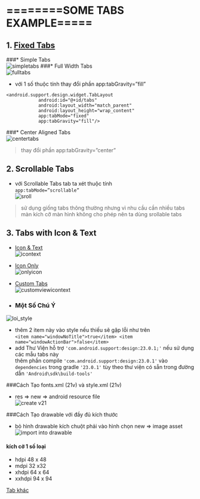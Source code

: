 # ========SOME TABS EXAMPLE=====
## 1. [Fixed Tabs](https://github.com/trantronghien/Tabs_host/tree/master/FixedTabs)
###* Simple Tabs </br>
![simpletabs](https://cloud.githubusercontent.com/assets/13708331/16866422/06c16fdc-4a96-11e6-8802-590e35aff1ff.png)
###* Full Width Tabs </br>
![fulltabs](https://cloud.githubusercontent.com/assets/13708331/16866458/408a7e98-4a96-11e6-9a96-2ff9ff7ca75b.png) </br>
 + với 1 số thuộc tính thay đổi phần  app:tabGravity=”fill” </br>

```
<android.support.design.widget.TabLayout
            android:id="@+id/tabs"
            android:layout_width="match_parent"
            android:layout_height="wrap_content"
            app:tabMode="fixed" 
            app:tabGravity="fill"/>
``` 
            
###* Center Aligned Tabs </br>
![centertabs](https://cloud.githubusercontent.com/assets/13708331/16866712/af89bae2-4a97-11e6-92fa-ba5e5d5eaa0f.png)
> thay đổi phần app:tabGravity=”center” 
## 2. Scrollable Tabs </br>
* với Scrollable Tabs tab ta xét thuộc tính </br>
` app:tabMode=”scrollable” ` </br>
![sroll](https://cloud.githubusercontent.com/assets/13708331/16866823/72f3478c-4a98-11e6-9fb4-4b07d6517af3.png) </br>

> sử dụng giống tabs thông thường nhưng vì nhu cầu cần nhiều tabs màn kích cỡ màn hình không cho phép nên ta dùng srollable tabs

## 3. Tabs with Icon & Text </br>
* [Icon & Text](https://github.com/trantronghien/Tabs_host/tree/master/Tabs_Icon) </br>
 ![icontext](https://cloud.githubusercontent.com/assets/13708331/16893072/7a2d076e-4b55-11e6-9dba-1845c1154c0b.png)
* [Icon Only](https://github.com/trantronghien/Tabs_host/tree/master/Tabs_Icon) </br>
 ![onlyicon](https://cloud.githubusercontent.com/assets/13708331/16893076/87ad2c34-4b55-11e6-80fe-97b8cd1b88f2.png)
* [Custom Tabs](https://github.com/trantronghien/Tabs_host/tree/master/Custom_tabs) </br>
![customviewicontext](https://cloud.githubusercontent.com/assets/13708331/16893077/8fff25fe-4b55-11e6-93cb-600a93813086.png)

* ### Một Số Chú Ý </br>
![loi_style](https://cloud.githubusercontent.com/assets/13708331/16894480/a2f65106-4b81-11e6-9995-a58e1e9671e8.png)
+ thêm  2 item này vào style nếu thiếu sẽ gặp lỗi như trên </br>
        ```
           <item name="windowNoTitle">true</item>
           <item name="windowActionBar">false</item>
        ```
+ add Thư Viện hỗ trợ ` 'com.android.support:design:23.0.1;' ` nếu sử dụng các mẫu tabs này </br>
thêm phần compile `'com.android.support:design:23.0.1'` vào `dependencies` trong gradle ` '23.0.1' ` tùy theo thư viện có sẵn trong đường dẫn ` 'Android\sdk\build-tools' `

###Cách Tạo fonts.xml (21v) và style.xml (21v) </br>
+ res => new => android resource file </br>
![create v21](https://cloud.githubusercontent.com/assets/13708331/16894575/b7a002f2-4b84-11e6-9885-da36e0181e1b.png)

###Cách Tạo drawable với đầy đủ kích thước 
+ bỏ hình drawable kích chuột phải vào hình chọn new => image asset </br>
![import into drawable](https://cloud.githubusercontent.com/assets/13708331/16894606/9465d518-4b85-11e6-9855-374c97349847.png)

#### kích cỡ 1 số loại
+ hdpi 48 x 48
+ mdpi 32 x32
+ xhdpi 64 x 64
+ xxhdpi 94 x 94

[Tab khác](https://github.com/ogaclejapan/SmartTabLayout)




